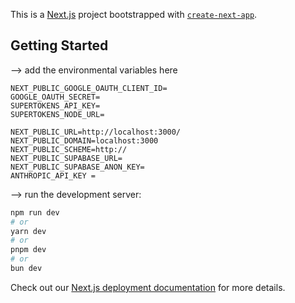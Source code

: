 This is a [Next.js](https://nextjs.org/) project bootstrapped with [`create-next-app`](https://github.com/vercel/next.js/tree/canary/packages/create-next-app).

## Getting Started
--> add the environmental variables here 
```
NEXT_PUBLIC_GOOGLE_OAUTH_CLIENT_ID=
GOOGLE_OAUTH_SECRET=
SUPERTOKENS_API_KEY=
SUPERTOKENS_NODE_URL=

NEXT_PUBLIC_URL=http://localhost:3000/
NEXT_PUBLIC_DOMAIN=localhost:3000
NEXT_PUBLIC_SCHEME=http://
NEXT_PUBLIC_SUPABASE_URL=
NEXT_PUBLIC_SUPABASE_ANON_KEY=
ANTHROPIC_API_KEY =
```
 -->  run the development server:

```bash
npm run dev
# or
yarn dev
# or
pnpm dev
# or
bun dev
```


Check out our [Next.js deployment documentation](https://nextjs.org/docs/deployment) for more details.
